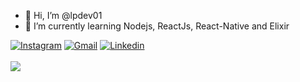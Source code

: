 - 👋 Hi, I’m @lpdev01
- 🌱 I’m currently learning Nodejs, ReactJs, React-Native and Elixir

<div>
  <a href="https://www.instagram.com/lpbborges93" target="_blank"><img src="https://img.shields.io/badge/-Instagram-E4405F?style=flat&logo=instagram&logoColor=white" alt="Instagram" /></a>
  <a href="mailto: luizpaulobborges@gmail.com"><img src="https://img.shields.io/badge/Gmail-red?style=flat&logo=Gmail&logoColor=white" alt="Gmail" /></a>
  <a href="https://www.linkedin.com/in/luizpaulobborges/" target="_blank"><img src="https://img.shields.io/badge/LinkedIn-blue?style=flat&logo=linkedin&labelColor=blue" alt="Linkedin" /></a>
</div>

<br>

<a href="https://github.com/lpbborges/">
  <img align="center" src="https://github-readme-stats.vercel.app/api/top-langs/?username=lpdev01&layout=compact&langs_count=6&theme=dark" />
</a>
